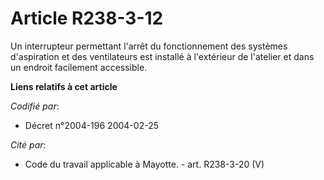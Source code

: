 # Article R238-3-12

Un interrupteur permettant l'arrêt du fonctionnement des systèmes d'aspiration et des ventilateurs est installé à l'extérieur
de l'atelier et dans un endroit facilement accessible.

**Liens relatifs à cet article**

_Codifié par_:

  - Décret n°2004-196 2004-02-25

_Cité par_:

  - Code du travail applicable à Mayotte. - art. R238-3-20 (V)
